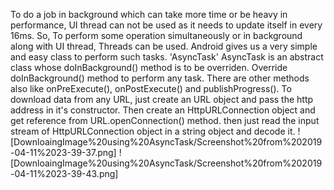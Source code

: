 To do a job in background which can take more time or be heavy in performance, UI thread can not be used as it needs to update
itself in every 16ms.
So, To perform some operation simultaneously or in background along with UI thread, Threads can be used.
Android gives us a very simple and easy class to perform such tasks. 'AsyncTask'
AsyncTask is an abstract class whose doInBackground() method is to be overriden.
Override doInBackground() method to perform any task.
There are other methods also like onPreExecute(), onPostExecute() and publishProgress().
To download data from any URL, just create an URL object and pass the http address in it's constructor.
Then create an HttpURLConnection object and get reference from URL.openConnection() method.
then just read the input stream of HttpURLConnection object in a string object and decode it.
![DownloaingImage%20using%20AsyncTask/Screenshot%20from%202019-04-11%2023-39-37.png]
![DownloaingImage%20using%20AsyncTask/Screenshot%20from%202019-04-11%2023-39-43.png]
